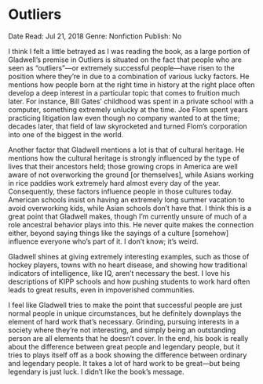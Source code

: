 # Outliers

Date Read: Jul 21, 2018
Genre: Nonfiction
Publish: No

I think I felt a little betrayed as I was reading the book, as a large portion of Gladwell’s premise in Outliers is situated on the fact that people who are seen as “outliers”—or extremely successful people—have risen to the position where they’re in due to a combination of various lucky factors. He mentions how people born at the right time in history at the right place often develop a deep interest in a particular topic that comes to fruition much later. For instance, Bill Gates’ childhood was spent in a private school with a computer, something extremely unlucky at the time. Joe Flom spent years practicing litigation law even though no company wanted to at the time; decades later, that field of law skyrocketed and turned Flom’s corporation into one of the biggest in the world.

Another factor that Gladwell mentions a lot is that of cultural heritage. He mentions how the cultural heritage is strongly influenced by the type of lives that their ancestors held; those growing crops in America are well aware of not overworking the ground [or themselves], while Asians working in rice paddies work extremely hard almost every day of the year. Consequently, these factors influence people in those cultures today. American schools insist on having an extremely long summer vacation to avoid overworking kids, while Asian schools don’t have that. I think this is a great point that Gladwell makes, though I’m currently unsure of much of a role ancestral behavior plays into this. He never quite makes the connection either, beyond saying things like the sayings of a culture [somehow] influence everyone who’s part of it. I don’t know; it’s weird.

Gladwell shines at giving extremely interesting examples, such as those of hockey players, towns with no heart disease, and showing how traditional indicators of intelligence, like IQ, aren’t necessary the best. I love his descriptions of KIPP schools and how pushing students to work hard often leads to great results, even in impoverished communities.

I feel like Gladwell tries to make the point that successful people are just normal people in unique circumstances, but he definitely downplays the element of hard work that’s necessary. Grinding, pursuing interests in a society where they’re not interesting, and simply being an outstanding person are all elements that he doesn’t cover. In the end, his book is really about the difference between great people and legendary people, but it tries to plays itself off as a book showing the difference between ordinary and legendary people. It takes a lot of hard work to be great—but being legendary is just luck. I didn’t like the book’s message.